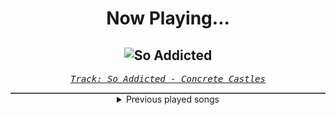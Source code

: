 <div align="center"> 
<h1>Now Playing...</h1>

![So Addicted](https://i.scdn.co/image/ab67616d00001e0230e9c0e3dbaef680f86512ac)
--
_<samp><a href="https://open.spotify.com/track/72481BV5mKDaDStZ9cTaAR">Track: So Addicted - Concrete Castles</a></samp>_

<div style="border: 1px #4B5054 solid"></div>
<details>
  <summary>
    Previous played songs
  </summary>
  <table>
    <thead>
      <tr>
        <th>
          Artist
        </th>
        <th>
          Song
        </th>
        <th>
          Link
        </th>
      </tr>
    </thead>
    <tbody>
      <tr><td>Concrete Castles</td><td>So Addicted</td><td><a href="https://open.spotify.com/track/72481BV5mKDaDStZ9cTaAR">https://open.spotify.com/track/72481BV5mKDaDStZ9cTaAR</a></td></tr><tr><td>Concrete Castles</td><td>So Addicted</td><td><a href="https://open.spotify.com/track/72481BV5mKDaDStZ9cTaAR">https://open.spotify.com/track/72481BV5mKDaDStZ9cTaAR</a></td></tr><tr><td>Concrete Castles</td><td>So Addicted</td><td><a href="https://open.spotify.com/track/72481BV5mKDaDStZ9cTaAR">https://open.spotify.com/track/72481BV5mKDaDStZ9cTaAR</a></td></tr><tr><td>Concrete Castles</td><td>So Addicted</td><td><a href="https://open.spotify.com/track/72481BV5mKDaDStZ9cTaAR">https://open.spotify.com/track/72481BV5mKDaDStZ9cTaAR</a></td></tr><tr><td>Concrete Castles</td><td>So Addicted</td><td><a href="https://open.spotify.com/track/72481BV5mKDaDStZ9cTaAR">https://open.spotify.com/track/72481BV5mKDaDStZ9cTaAR</a></td></tr><tr><td>Concrete Castles</td><td>So Addicted</td><td><a href="https://open.spotify.com/track/72481BV5mKDaDStZ9cTaAR">https://open.spotify.com/track/72481BV5mKDaDStZ9cTaAR</a></td></tr><tr><td>Concrete Castles</td><td>So Addicted</td><td><a href="https://open.spotify.com/track/72481BV5mKDaDStZ9cTaAR">https://open.spotify.com/track/72481BV5mKDaDStZ9cTaAR</a></td></tr><tr><td>Sabaton</td><td>Primo Victoria</td><td><a href="https://open.spotify.com/track/5DbAOJ5dYW5A9xBhkeb33t">https://open.spotify.com/track/5DbAOJ5dYW5A9xBhkeb33t</a></td></tr><tr><td>Sabaton</td><td>Primo Victoria</td><td><a href="https://open.spotify.com/track/5DbAOJ5dYW5A9xBhkeb33t">https://open.spotify.com/track/5DbAOJ5dYW5A9xBhkeb33t</a></td></tr><tr><td>Sabaton</td><td>Primo Victoria</td><td><a href="https://open.spotify.com/track/5DbAOJ5dYW5A9xBhkeb33t">https://open.spotify.com/track/5DbAOJ5dYW5A9xBhkeb33t</a></td></tr><tr><td>London Music Works</td><td>Requiem for a Tower</td><td><a href="https://open.spotify.com/track/1r8rG99IneBtqgpUxOBBJt">https://open.spotify.com/track/1r8rG99IneBtqgpUxOBBJt</a></td></tr><tr><td>Two Steps from Hell</td><td>Protectors of the Earth (No Choir)</td><td><a href="https://open.spotify.com/track/1gziFkWcSoJBUuZQ4ITKDM">https://open.spotify.com/track/1gziFkWcSoJBUuZQ4ITKDM</a></td></tr><tr><td>Nashaat Salman</td><td>Unforgettable (feat. Lakieta Bagwell)</td><td><a href="https://open.spotify.com/track/3lHlwA2BnRGea30vdq7vC6">https://open.spotify.com/track/3lHlwA2BnRGea30vdq7vC6</a></td></tr><tr><td>Zayde Wølf</td><td>Heroes</td><td><a href="https://open.spotify.com/track/3SMRRDZmFDjA3Q4nHdMfmT">https://open.spotify.com/track/3SMRRDZmFDjA3Q4nHdMfmT</a></td></tr><tr><td>Zack Hemsey</td><td>See What I've Become</td><td><a href="https://open.spotify.com/track/0uxK3GiLjigKgceER5mdKl">https://open.spotify.com/track/0uxK3GiLjigKgceER5mdKl</a></td></tr><tr><td>2WEI</td><td>Insomnia</td><td><a href="https://open.spotify.com/track/71PTyK6qaZG2gqZFrrxDVK">https://open.spotify.com/track/71PTyK6qaZG2gqZFrrxDVK</a></td></tr><tr><td>Audiomachine</td><td>So Say We All</td><td><a href="https://open.spotify.com/track/27c4b7XB6o5tORKU39lmsK">https://open.spotify.com/track/27c4b7XB6o5tORKU39lmsK</a></td></tr><tr><td>Kozah</td><td>Renaissance</td><td><a href="https://open.spotify.com/track/03GyVL0UtZBtN7rFn4CxYV">https://open.spotify.com/track/03GyVL0UtZBtN7rFn4CxYV</a></td></tr><tr><td>Thomas Bergersen</td><td>Children of the Sun (feat. Merethe Soltvedt)</td><td><a href="https://open.spotify.com/track/6NluARB3Fv0cCx6SerrJEc">https://open.spotify.com/track/6NluARB3Fv0cCx6SerrJEc</a></td></tr><tr><td>League of Legends</td><td>Warriors</td><td><a href="https://open.spotify.com/track/3f4fc8c8unrQeKecmUPEDR">https://open.spotify.com/track/3f4fc8c8unrQeKecmUPEDR</a></td></tr>
    </tbody>
  </table>
</details>

</div>
